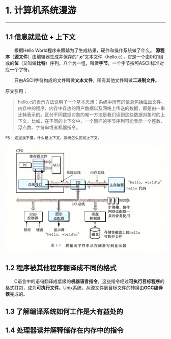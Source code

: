 # 1. 计算机系统漫游
---
## 1.1 信息就是位 + 上下文
  &emsp;&emsp;根据Hello World程序来跟踪为了生成结果，硬件和操作系统做了什么。
  **源程序**（**源文件**）由编辑器生成并保存的“**.c**”文本文件（hello.c），它是一个由0和1组成的**位**（又叫做**比特**）序列，八个为一组，叫做**字节**，一个字节按照ASCII标准对应一个字符。
  
  &emsp;&emsp;只由ASCII字符构成的文件叫做**文本文件**，所有其他文件叫做**二进制文件**。
  
  原文引用：
  > hello.c的表示方法说明了一个基本思想：系统中所有的信息包括磁盘文件、内存中的程序、内存中存放的用户数据以及网络上传送的数据，都是由一串比特表示的。区分不同数据对象的唯一方法是我们读到这些数据对象时的上下文。比如，在不同的上下文中，一个同样的字节序列可能表示一个整数、浮点数、字符串或者机器指令。

  `PS: 这里我不懂，什么是上下文，系统怎么区别上下文。`  
  
  ![测试图片](../pictures/test.png)
  
## 1.2 程序被其他程序翻译成不同的格式
  &emsp;&emsp;C语言中的语句翻译成低级的**机器语言指令**，这些指令经过**可执行目标程序**的格式打包，成为**可执行文件**。Unix系统，从源文件到目标文件的转换由**GCC编译器**完成的。
  
## 1.3 了解编译系统如何工作是大有益处的
## 1.4 处理器读并解释储存在内存中的指令
